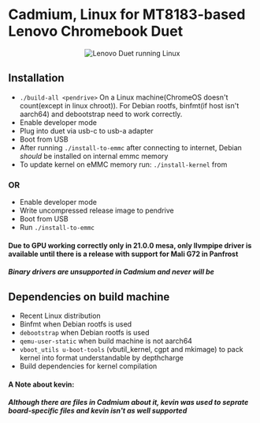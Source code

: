 # Cadmium, Linux for MT8183-based Lenovo Chromebook Duet

<p align="center">
<img src="/pics/duet.png" alt="Lenovo Duet running Linux" data-canonical-src="/pics/duet.png"/></p>

## Installation
- ``` ./build-all <pendrive> ``` On a Linux machine(ChromeOS doesn't count(except in linux chroot)). For Debian rootfs, binfmt(if host isn't aarch64) and debootstrap need to work correctly.
- Enable developer mode
- Plug <pendrive> into duet via usb-c to usb-a adapter
- Boot from USB
- After running ``` ./install-to-emmc ``` after connecting to internet, Debian _should_ be installed on internal emmc memory
- To update kernel on eMMC memory run: ```./install-kernel``` from <pendrive>

### OR
- Enable developer mode
- Write uncompressed release image to pendrive
- Boot from USB
- Run ```./install-to-emmc```

#### Due to GPU working correctly only in 21.0.0 mesa, only llvmpipe driver is available until there is a release with support for Mali G72 in Panfrost
#### *Binary drivers are unsupported in Cadmium and never will be*

## Dependencies on build machine
- Recent Linux distribution
- Binfmt when Debian rootfs is used
- ```debootstrap``` when Debian rootfs is used
- ```qemu-user-static``` when build machine is not aarch64
- ```vboot_utils u-boot-tools``` (vbutil_kernel, cgpt and mkimage) to pack kernel into format understandable by depthcharge
- Build dependencies for kernel compilation

#### A Note about kevin:
##### Although there are files in Cadmium about it, kevin was used to seprate board-specific files and kevin isn't as well supported
